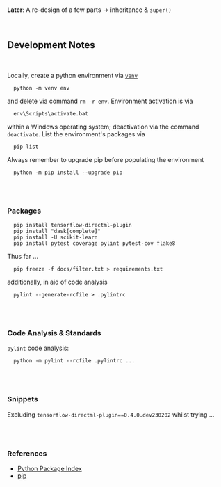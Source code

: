<br>

**Later**: A re-design of a few parts &rarr; inheritance & `super()`

<br>

## Development Notes

<br>

Locally, create a python environment via [`venv`](https://docs.python.org/3/library/venv.html)

```shell
  python -m venv env
```

and delete via command `rm -r env`.  Environment activation is via

```shell
  env\Scripts\activate.bat
```

within a Windows operating system; deactivation via the command `deactivate`.  List the environment's packages via

```shell
  pip list
```

Always remember to upgrade pip before populating the environment

```shell
  python -m pip install --upgrade pip
```

<br>
<br>

### Packages

```shell
  pip install tensorflow-directml-plugin
  pip install "dask[complete]"
  pip install -U scikit-learn
  pip install pytest coverage pylint pytest-cov flake8
```

Thus far ...

```shell
  pip freeze -f docs/filter.txt > requirements.txt
```

additionally, in aid of code analysis

```shell
  pylint --generate-rcfile > .pylintrc
```

<br>
<br>

### Code Analysis & Standards

`pylint` code analysis:

```shell
  python -m pylint --rcfile .pylintrc ...
```

<br>
<br>

### Snippets

Excluding `tensorflow-directml-plugin==0.4.0.dev230202` whilst trying ...

<br>
<br>

### References

* [Python Package Index](https://pypi.org)
* [pip](https://pip.pypa.io/en/stable/)


<br>
<br>

<br>
<br>

<br>
<br>

<br>
<br>
